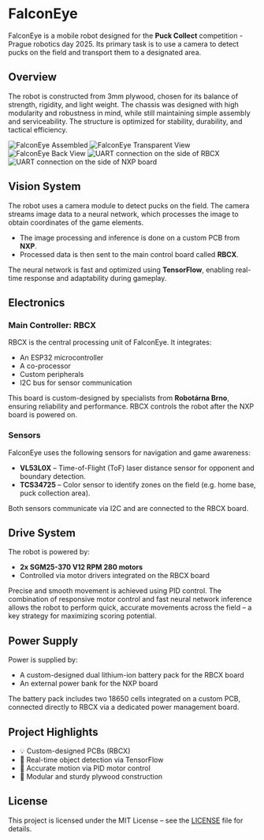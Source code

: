 # FalconEye

FalconEye is a mobile robot designed for the **Puck Collect** competition - Prague robotics day 2025. Its primary task is to use a camera to detect pucks on the field and transport them to a designated area.

## Overview

The robot is constructed from 3mm plywood, chosen for its balance of strength, rigidity, and light weight. The chassis was designed with high modularity and robustness in mind, while still maintaining simple assembly and serviceability. The structure is optimized for stability, durability, and tactical efficiency.

![FalconEye Assembled](./images/image.png)
![FalconEye Transparent View](./images/image2.png)
![FalconEye Back View](./images/image3.png)
![UART connection on the side of RBCX](./images/UART_RBCX.jpg)
![UART connection on the side of NXP board](./images/UART_NXP.jpg)


## Vision System

The robot uses a camera module to detect pucks on the field. The camera streams image data to a neural network, which processes the image to obtain coordinates of the game elements. 

- The image processing and inference is done on a custom PCB from **NXP**.
- Processed data is then sent to the main control board called **RBCX**.

The neural network is fast and optimized using **TensorFlow**, enabling real-time response and adaptability during gameplay.

## Electronics

### Main Controller: RBCX

RBCX is the central processing unit of FalconEye. It integrates:
- An ESP32 microcontroller
- A co-processor
- Custom peripherals
- I2C bus for sensor communication

This board is custom-designed by specialists from **Robotárna Brno**, ensuring reliability and performance. RBCX controls the robot after the NXP board is powered on.

### Sensors

FalconEye uses the following sensors for navigation and game awareness:
- **VL53L0X** – Time-of-Flight (ToF) laser distance sensor for opponent and boundary detection.
- **TCS34725** – Color sensor to identify zones on the field (e.g. home base, puck collection area).

Both sensors communicate via I2C and are connected to the RBCX board.

## Drive System

The robot is powered by:
- **2x SGM25-370 V12 RPM 280 motors**
- Controlled via motor drivers integrated on the RBCX board

Precise and smooth movement is achieved using PID control. The combination of responsive motor control and fast neural network inference allows the robot to perform quick, accurate movements across the field – a key strategy for maximizing scoring potential.

## Power Supply

Power is supplied by:
- A custom-designed dual lithium-ion battery pack for the RBCX board
- An external power bank for the NXP board

The battery pack includes two 18650 cells integrated on a custom PCB, connected directly to RBCX via a dedicated power management board.

## Project Highlights

- 💡 Custom-designed PCBs (RBCX)
- 🧠 Real-time object detection via TensorFlow
- 🎯 Accurate motion via PID motor control
- 🔧 Modular and sturdy plywood construction

## License

This project is licensed under the MIT License – see the [LICENSE](./LICENSE) file for details.

